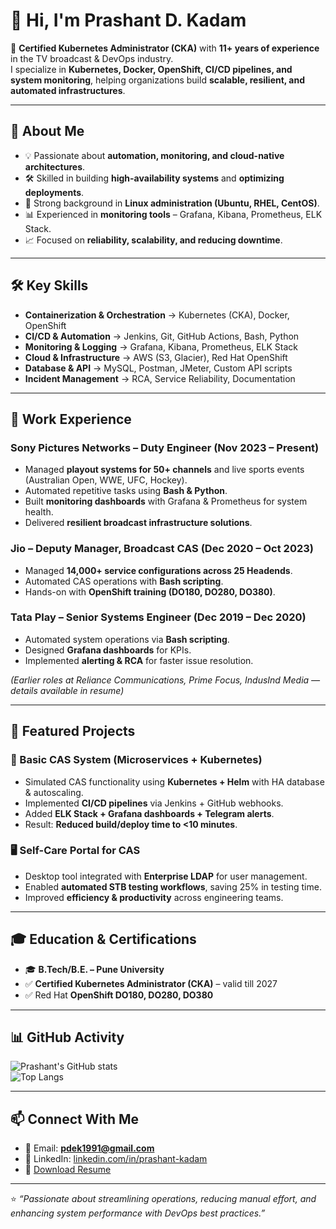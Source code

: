# 👋 Hi, I'm Prashant D. Kadam  

🚀 **Certified Kubernetes Administrator (CKA)** with **11+ years of experience** in the TV broadcast & DevOps industry.  
I specialize in **Kubernetes, Docker, OpenShift, CI/CD pipelines, and system monitoring**, helping organizations build **scalable, resilient, and automated infrastructures**.  

---

## 🔹 About Me
- 💡 Passionate about **automation, monitoring, and cloud-native architectures**.  
- 🛠️ Skilled in building **high-availability systems** and **optimizing deployments**.  
- 🐧 Strong background in **Linux administration (Ubuntu, RHEL, CentOS)**.  
- 📊 Experienced in **monitoring tools** – Grafana, Kibana, Prometheus, ELK Stack.  
- 📈 Focused on **reliability, scalability, and reducing downtime**.  

---

## 🛠️ Key Skills
- **Containerization & Orchestration** → Kubernetes (CKA), Docker, OpenShift  
- **CI/CD & Automation** → Jenkins, Git, GitHub Actions, Bash, Python  
- **Monitoring & Logging** → Grafana, Kibana, Prometheus, ELK Stack  
- **Cloud & Infrastructure** → AWS (S3, Glacier), Red Hat OpenShift  
- **Database & API** → MySQL, Postman, JMeter, Custom API scripts  
- **Incident Management** → RCA, Service Reliability, Documentation  

---

## 💼 Work Experience
### **Sony Pictures Networks** – Duty Engineer (Nov 2023 – Present)  
- Managed **playout systems for 50+ channels** and live sports events (Australian Open, WWE, UFC, Hockey).  
- Automated repetitive tasks using **Bash & Python**.  
- Built **monitoring dashboards** with Grafana & Prometheus for system health.  
- Delivered **resilient broadcast infrastructure solutions**.  

### **Jio** – Deputy Manager, Broadcast CAS (Dec 2020 – Oct 2023)  
- Managed **14,000+ service configurations across 25 Headends**.  
- Automated CAS operations with **Bash scripting**.  
- Hands-on with **OpenShift training (DO180, DO280, DO380)**.  

### **Tata Play** – Senior Systems Engineer (Dec 2019 – Dec 2020)  
- Automated system operations via **Bash scripting**.  
- Designed **Grafana dashboards** for KPIs.  
- Implemented **alerting & RCA** for faster issue resolution.  

*(Earlier roles at Reliance Communications, Prime Focus, IndusInd Media — details available in resume)*  

---

## 🔬 Featured Projects
### **🔑 Basic CAS System (Microservices + Kubernetes)**  
- Simulated CAS functionality using **Kubernetes + Helm** with HA database & autoscaling.  
- Implemented **CI/CD pipelines** via Jenkins + GitHub webhooks.  
- Added **ELK Stack + Grafana dashboards + Telegram alerts**.  
- Result: **Reduced build/deploy time to <10 minutes**.  

### **🖥️ Self-Care Portal for CAS**  
- Desktop tool integrated with **Enterprise LDAP** for user management.  
- Enabled **automated STB testing workflows**, saving 25% in testing time.  
- Improved **efficiency & productivity** across engineering teams.  

---

## 🎓 Education & Certifications
- 🎓 **B.Tech/B.E. – Pune University**  
- ✅ **Certified Kubernetes Administrator (CKA)** – valid till 2027  
- ✅ Red Hat **OpenShift DO180, DO280, DO380**  

---

## 📊 GitHub Activity
![Prashant's GitHub stats](https://github-readme-stats.vercel.app/api?username=prashant-kadam-devops&show_icons=true&theme=tokyonight)  
![Top Langs](https://github-readme-stats.vercel.app/api/top-langs/?username=prashant-kadam-devops&layout=compact&theme=tokyonight)  

---

## 📫 Connect With Me
- 📧 Email: **pdek1991@gmail.com**  
- 💼 LinkedIn: [linkedin.com/in/prashant-kadam](https://linkedin.com/in/prashant-kadam)  
- 📝 [Download Resume](./PRASHANT%20D%20KADAM_Resume%202025.pdf)  

---
⭐️ *“Passionate about streamlining operations, reducing manual effort, and enhancing system performance with DevOps best practices.”*
